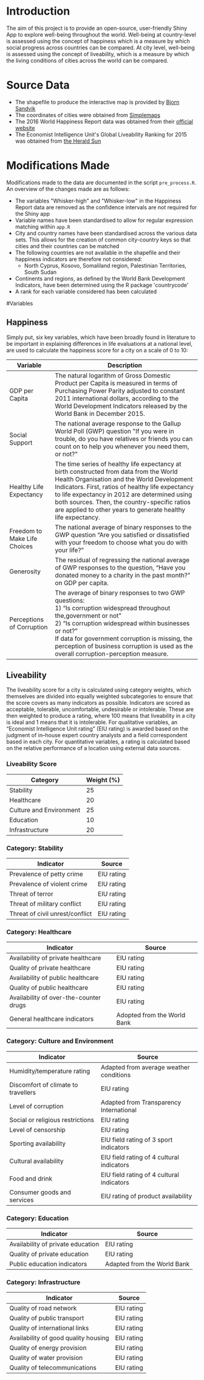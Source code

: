 # Introduction
The aim of this project is to provide an open-source, user-friendly Shiny App to explore well-being throughout the world. Well-being at country-level is assessed using the concept
of happiness which is a measure by which social progress across countries can be compared. At city level, well-being is assessed using the concept of liveability, which is a measure by which the  living conditions of cities 
across the world can be compared.

# Source Data
* The shapefile to produce the interactive map is provided by [Bjorn Sandvik](http://thematicmapping.org/downloads/TM_WORLD_BORDERS-0.3.zip) <br>
* The coordinates of cities were obtained from [Simplemaps](http://simplemaps.com/static/demos/resources/world-cities/world_cities.csv) <br>
* The 2016 World Happiness Report data was obtained from their [official website](http://worldhappiness.report/wp-content/uploads/sites/2/2016/03/Online-data-for-chapter-2-whr-2016.xlsx) <br>
* The Economist Intelligence Unit's Global Liveability Ranking for 2015 was obtained from [the Herald Sun](http://media.heraldsun.com.au/files/liveability.pdf)

# Modifications Made
Modifications made to the data are documented in the script `pre_process.R`. An overview of the changes made are as follows: <br>
* The variables "Whisker-high" and "Whisker-low" in the Happiness Report data are removed as the confidence intervals are not required for the Shiny app <br>
* Variable names have been standardised to allow for regular expression matching within `app.R` <br>
* City and country names have been standardised across the various data sets. This allows for the creation of common city-country keys so that cities and their countries can be matched <br>
* The following countries are not available in the shapefile and their happiness indicators are therefore not considered:
	* North Cyprus, Kosovo, Somaliland region, Palestinian Territories, South Sudan <br>
* Continents and regions, as defined by the World Bank Development Indicators, have been determined using the R package 'countrycode' <br>
* A rank for each variable considered has been calculated

#Variables

## Happiness
Simply put, six key variables, which have been broadly found in literature to be important in explaining differences in life evaluations at a national level, are used to calculate
the happiness score for a city on a scale of 0 to 10: <br>

| Variable                     | Description                                                                                                                                                                                                                                                                                                                                                 |
|------------------------------|-------------------------------------------------------------------------------------------------------------------------------------------------------------------------------------------------------------------------------------------------------------------------------------------------------------------------------------------------------------|
| GDP per Capita               | The natural logarithm of Gross Domestic Product per Capita is measured in terms of Purchasing Power Parity adjusted to constant 2011 international dollars, according to the World Development Indicators released by the World Bank in December 2015.                                                                                                      |
| Social Support               | The national average response to the Gallup World Poll (GWP) question "If you were in trouble, do you have relatives or friends you can count on to help you whenever you need them, or not?”                                                                                                                                                              |
| Healthy Life Expectancy      | The time series of healthy life expectancy at birth constructed from data from the World Health Organisation and the World Development Indicators. First, ratios of healthy life expectancy to life expectancy in 2012 are determined using both sources. Then, the country-specific ratios are applied to other years to generate healthy life expectancy. |
| Freedom to Make Life Choices | The national average of binary responses to the GWP question “Are you satisfied or dissatisfied with your freedom to choose what you do with your life?”                                                                                                                                                                                                    |
| Generosity                   | The residual of regressing the national average of GWP responses to the question, “Have you donated money to a charity in the past month?” on GDP per capita.                                                                                                                                                                                               |
| Perceptions of Corruption    | The average of binary responses to two GWP questions: <br> 1) “Is corruption widespread throughout the,government or not” <br> 2) “Is corruption widespread within businesses or not?” <br> If data for government corruption is missing, the perception of business corruption is used as the overall corruption-perception measure.                                  |

## Liveability
The liveability score for a city is calculated using category weights, which themselves are divided into equally weighted subcategories to ensure that the score covers as many
indicators as possible. Indicators are scored as acceptable, tolerable, uncomfortable, undesirable or intolerable. These are then weighted to produce a rating, where 100 means that 
liveability in a city is ideal and 1 means that it is intolerable.
For qualitative variables, an “Economist Intelligence Unit rating” (EIU rating) is awarded based on the judgment of in–house expert country analysts and a field correspondent 
based in each city. For quantitative variables, a rating is calculated based on the relative performance of a location using external data sources.

### Liveability Score

| Category                  | Weight (%) |
|---------------------------|------------|
| Stability                 | 25         |
| Healthcare                | 20         |
| Culture and Environment   | 25         |
| Education                 | 10         |
| Infrastructure            | 20         |

### Category: Stability
| Indicator                       | Source     |
|---------------------------------|------------|
| Prevalence of petty crime       | EIU rating |
| Prevalence of violent crime     | EIU rating |
| Threat of terror                | EIU rating |
| Threat of military conflict     | EIU rating |
| Threat of civil unrest/conflict | EIU rating |

### Category: Healthcare
| Indicator                              | Source                      |
|----------------------------------------|-----------------------------|
| Availability of private healthcare     | EIU rating                  |
| Quality of private healthcare          | EIU rating                  |
| Availability of public healthcare      | EIU rating                  |
| Quality of public healthcare           | EIU rating                  |
| Availability of over-the-counter drugs | EIU rating                  |
| General healthcare indicators          | Adopted from the World Bank |

### Category: Culture and Environment
| Indicator                           | Source                                    |
|-------------------------------------|-------------------------------------------|
| Humidity/temperature rating         | Adapted from average weather conditions   |
| Discomfort of climate to travellers | EIU rating                                |
| Level of corruption                 | Adapted from Transparency International   |
| Social or religious restrictions    | EIU rating                                |
| Level of censorship                 | EIU rating                                |
| Sporting availability               | EIU field rating of 3 sport indicators    |
| Cultural availability               | EIU field rating of 4 cultural indicators |
| Food and drink                      | EIU field rating of 4 cultural indicators |
| Consumer goods and services         | EIU rating of product availability        |

### Category: Education
| Indicator                         | Source                      |
|-----------------------------------|-----------------------------|
| Availability of private education | EIU rating                  |
| Quality of private education      | EIU rating                  |
| Public education indicators       | Adapted from the World Bank |

### Category: Infrastructure
| Indicator                            | Source     |
|--------------------------------------|------------|
| Quality of road network              | EIU rating |
| Quality of public transport          | EIU rating |
| Quality of international links       | EIU rating |
| Availability of good quality housing | EIU rating |
| Quality of energy provision          | EIU rating |
| Quality of water provision           | EIU rating |
| Quality of telecommunications        | EIU rating |
